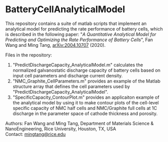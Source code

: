 # BatteryCellAnalyticalModel
This repository contains a suite of matlab scripts that implement an analytical model for predicting the rate performance of battery cells, which is described in the following paper: "_A Quantitative Analytical Model for Predicting and Optimizing the Rate Performance of Battery Cells_", Fan Wang and Ming Tang, [arXiv:2004.10707](https://arxiv.org/abs/2004.10707) (2020). 

Files in the repository:
1. "PredictDischargeCapacity_AnalyticalModel.m" calculates the normalized galvanostatic discharge capacity of battery cells based on input cell parameters and discharge current density. 
1. "NMC_Graphite_CellParameters.m" provides an example of the Matlab structure array that defines the cell parameters used by "PredictDischargeCapacity_AnalyticalModel".
1. "SpecificCapacity_ContourPlot.m" provides an applicaiton example of the analytical model by using it to make contour plots of the cell-level specific capacity of NMC half cells and NMC/Graphite full cells at 1C discharge in the parameter space of cathode thickness and porosity. 

Authors:
Fan Wang and Ming Tang, 
Department of Materials Science & NanoEngineering, 
Rice University, Houston, TX, USA\
Contact: mingtang@rice.edu

